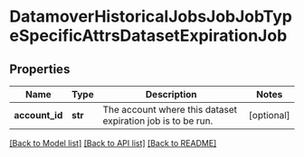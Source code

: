 # DatamoverHistoricalJobsJobJobTypeSpecificAttrsDatasetExpirationJob

## Properties
Name | Type | Description | Notes
------------ | ------------- | ------------- | -------------
**account_id** | **str** | The account where this dataset expiration job is to be run. | [optional] 

[[Back to Model list]](../README.md#documentation-for-models) [[Back to API list]](../README.md#documentation-for-api-endpoints) [[Back to README]](../README.md)


